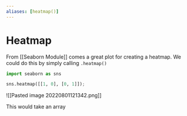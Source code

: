 ```yaml
---
aliases: [heatmap()]
---
```

# Heatmap
From [[Seaborn Module]] comes a great plot for creating a heatmap. We could do this by simply calling `.heatmap()`

```python
import seaborn as sns

sns.heatmap([[1, 0], [0, 1]]);
```

![[Pasted image 20220801121342.png]]

This would take an array